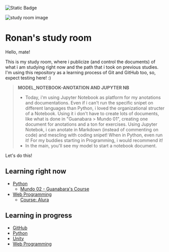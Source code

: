 ![Static Badge](https://img.shields.io/badge/status-on%20going-purple)

![study room image](https://img.freepik.com/premium-photo/cozy-reading-nook-with-comfortable-chairs-bookshelves-inviting-students_741910-47561.jpg?size=626&ext=jpg&ga=GA1.1.1618076671.1697857789&semt=ais)

# Ronan's study room

Hello, mate!

This is my study room, where i publicize (and control the documents) of what i am studying right now and the path that i took on previous studies.
I'm using this repository as a learning process of Git and GitHub too, so, expect testing here! :)

>**MODEL_NOTEBOOK-ANOTATION AND JUPYTER NB**
>- Today, i'm using Jupyter Notebook as platform for my anotations and documentations. Even if i can't run the specific snipet on different languages than Python, i loved the organizational structer of a Notebook. Using it i don't have to create lots of documents, like what is done in "Guanabara > Mundo 01", creating one document for anotations and a ton for exercises. Using Jupyter Notebok, i can anotate in Markdown (instead of commenting on code) and mescling with coding snipet! When in Python, even run it! For my buddies starting in Programming, i would recommend it!
>- In the main, you'll see my model to start a notebook document.

Let's do this!

## Learning right now
- [Python](https://github.com/RonanBenitis/studyRoom/tree/main/learning__python)
  - [Mundo 02 - Guanabara's Course](https://github.com/RonanBenitis/studyRoom/tree/main/learning__python/course__guanabara/Mundo%2002)
- [Web Programming](https://github.com/RonanBenitis/studyRoom/tree/main/learning__web-programming)
    - [Course: Alura](https://github.com/RonanBenitis/studyRoom/tree/main/course_alura)

## Learning in progress
- [GitHub](https://github.com/RonanBenitis/studyRoom/tree/main/)
- [Python](https://github.com/RonanBenitis/studyRoom/tree/main/)
- [Unity](https://github.com/RonanBenitis/studyRoom/tree/main/)
- [Web Programming](https://github.com/RonanBenitis/studyRoom/tree/main/)
